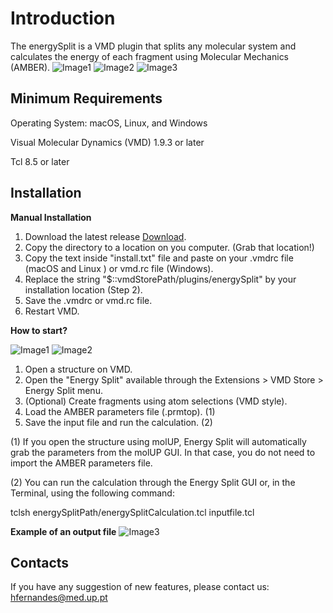 # Introduction
The energySplit is a VMD plugin that splits any molecular system and calculates the energy of each fragment using Molecular Mechanics (AMBER).
![Image1](Screenshots/image1.gif)
![Image2](Screenshots/image2.gif)
![Image3](Screenshots/image3.gif)

## Minimum Requirements

Operating System: macOS, Linux, and Windows

Visual Molecular Dynamics (VMD) 1.9.3 or later

Tcl 8.5 or later

## Installation

**Manual Installation**
1. Download the latest release [Download](https://github.com/henriquefer/energySplit/releases/latest).
2. Copy the directory to a location on you computer. (Grab that location!)
3. Copy the text inside "install.txt" file and paste on your .vmdrc file (macOS and Linux ) or vmd.rc file (Windows).
4. Replace the string "$::vmdStorePath/plugins/energySplit" by your installation location (Step 2).
5. Save the .vmdrc or vmd.rc file.
6. Restart VMD.

**How to start?**

![Image1](Screenshots/image1.gif)
![Image2](Screenshots/image2.gif)

1. Open a structure on VMD.
2. Open the "Energy Split" available through the Extensions > VMD Store > Energy Split menu.
3. (Optional) Create fragments using atom selections (VMD style).
4. Load the AMBER parameters file (.prmtop). (1)
5. Save the input file and run the calculation. (2)

(1) If you open the structure using molUP, Energy Split will automatically grab the parameters from the molUP GUI. In that case, you do not need to import the AMBER parameters file.

(2) You can run the calculation through the Energy Split GUI or, in the Terminal, using the following command:

tclsh energySplitPath/energySplitCalculation.tcl inputfile.tcl

**Example of an output file**
![Image3](Screenshots/image3.gif)

## Contacts
If you have any suggestion of new features, please contact us: hfernandes@med.up.pt